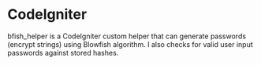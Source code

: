 CodeIgniter
=========

bfish_helper is a CodeIgniter custom helper that can generate passwords (encrypt strings) using Blowfish algorithm. I also checks for valid user input passwords against stored hashes. 
